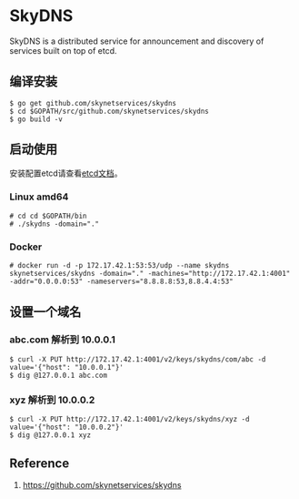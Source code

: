 # SkyDNS

SkyDNS is a distributed service for announcement and discovery of services built on top of etcd.

## 编译安装

```
$ go get github.com/skynetservices/skydns
$ cd $GOPATH/src/github.com/skynetservices/skydns
$ go build -v
```

## 启动使用

安装配置etcd请查看[etcd文档](../etcd/)。

### Linux amd64

```
# cd cd $GOPATH/bin
# ./skydns -domain="."
```

### Docker

```
# docker run -d -p 172.17.42.1:53:53/udp --name skydns skynetservices/skydns -domain="." -machines="http://172.17.42.1:4001" -addr="0.0.0.0:53" -nameservers="8.8.8.8:53,8.8.4.4:53"
```

## 设置一个域名

### abc.com 解析到 10.0.0.1

```
$ curl -X PUT http://172.17.42.1:4001/v2/keys/skydns/com/abc -d value='{"host": "10.0.0.1"}'
$ dig @127.0.0.1 abc.com
```

### xyz 解析到 10.0.0.2

```
$ curl -X PUT http://172.17.42.1:4001/v2/keys/skydns/xyz -d value='{"host": "10.0.0.2"}'
$ dig @127.0.0.1 xyz
```

## Reference

1. <https://github.com/skynetservices/skydns>
